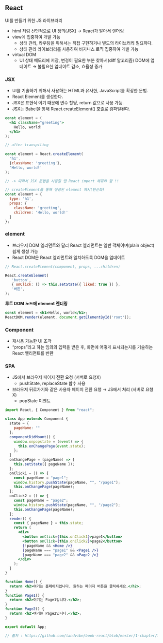 ## React
UI를 만들기 위한 JS 라이브러리

- html 처럼 선언적으로 UI 정의(JSX) → React가 알아서 렌더링
- view에 집중하여 개발 가능
   - 상태 관리, 라우팅을 위해서는 직접 구현하거나 별도의 라이브러리 필요하다.
   - 상태 관리 라이브러리를 사용하여 비지니스 로직 집중하여 개발 가능
- virtual DOM 
   - UI 상태 메모리에 저장, 변경이 필요한 부분 찾아서(diff 알고리즘) DOM에 업데이트 → 불필요한 업데이트 감소, 효율성 증가

### JSX

- UI를 기술하기 위해서 사용하는 HTML과 유사한,  JavaScript를 확장한 문법.
- React Element를 생성한다.
- JSX은 표현식 이기 때문에 변수 할당, return 값으로 사용 가능.
- JSX는 Babel을 통해 React.createElement() 호출로 컴파일된다.
```jsx
const element = (
  <h1 className="greeting">
    Hello, world!
  </h1>
);

// after transpiling
 
const element = React.createElement(
  'h1',
  {className: 'greeting'},
  'Hello, world!'
);

// -> 따라서 JSX 문법을 사용할 땐 React import 해줘야 함 !! 

// createElement를 통해 생성된 element 예시(단순화)
const element = {
  type: 'h1',
  props: {
    className: 'greeting',
    children: 'Hello, world!'
  }
};
```

### element

- 브라우저 DOM 엘리먼트와 달리 React 엘리먼트는 일반 객체이며(plain object) 쉽게 생성 가능
- React DOM은 React 엘리먼트와 일치하도록 DOM을 업데이트

```jsx
// React.createElement(component, props, ...children)

React.createElement(
   'button',
   { onClick: () => this.setState({ liked: true }) },
   '버튼',
);
```

**루트 DOM 노드에 element 렌더링**

```jsx
const element = <h1>Hello, world</h1>;
ReactDOM.render(element, document.getElementById('root'));
```

### Component

- 재사용 가능한 UI 조각
- “props”라고 하는 임의의 입력을 받은 후, 화면에 어떻게 표시되는지를 기술하는 React 엘리먼트를 반환

### SPA

- JS에서 브라우저 페이지 전환 요청 (서버로 요청X)
    - pushState, replaceState 함수 사용
- 브라우저 뒤로가기와 같은 사용자 페이지 전환 요청 → JS에서 처리 (서버로 요청 X)
    - popState 이벤트
```jsx
import React, { Component } from "react";

class App extends Component {
  state = {
    pageName: ""
  };
  componentDidMount() {
    window.onpopstate = (event) => {
      this.onChangePage(event.state);
    };
  }
  onChangePage = (pageName) => {
    this.setState({ pageName });
  };
  onClick1 = () => {
    const pageName = "page1";
    window.history.pushState(pageName, "", "/page1");
    this.onChangePage(pageName);
  };
  onClick2 = () => {
    const pageName = "page2";
    window.history.pushState(pageName, "", "/page2");
    this.onChangePage(pageName);
  };
  render() {
    const { pageName } = this.state;
    return (
      <div>
        <button onClick={this.onClick1}>page1</button>
        <button onClick={this.onClick2}>page2</button>
        {!pageName && <Home />}
        {pageName === "page1" && <Page1 />}
        {pageName === "page2" && <Page2 />}
      </div>
    );
  }
}

function Home() {
  return <h2>여기는 홈페이지입니다. 원하는 페이지 버튼을 클릭하세요.</h2>;
}
function Page1() {
  return <h2>여기는 Page1입니다.</h2>;
}
function Page2() {
  return <h2>여기는 Page2입니다.</h2>;
}

export default App;

// 출처 : https://github.com/landvibe/book-react/blob/master/1-chapter/7-router-test/src/App-2.js
```
